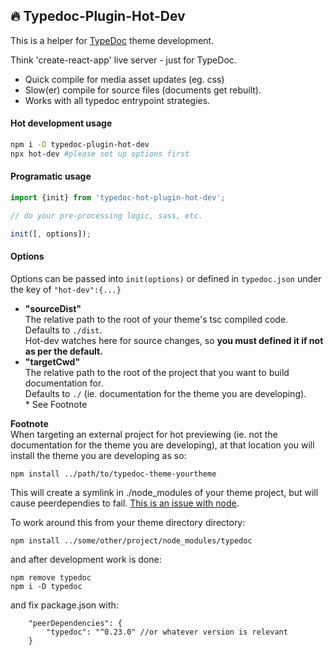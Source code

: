 ## :fire: Typedoc-Plugin-Hot-Dev
This is a helper for [TypeDoc](https://typedoc.org/) theme development.  

Think 'create-react-app' live server - just for TypeDoc.
- Quick compile for media asset updates (eg. css)
- Slow(er) compile for source files (documents get rebuilt).
- Works with all typedoc entrypoint strategies.

#### Hot development usage
```bash
npm i -D typedoc-plugin-hot-dev
npx hot-dev #please set up options first
```
#### Programatic usage
```ts
import {init} from 'typedoc-hot-plugin-hot-dev';

// do your pre-processing logic, sass, etc.

init([, options]);

```

#### Options
Options can be passed into `init(options)` or defined in `typedoc.json` under the key of `"hot-dev":{...}`

- **"sourceDist"**  
  The relative path to the root of your theme's tsc compiled code.  
  Defaults to `./dist`.  
  Hot-dev watches here for source changes, so **you must defined it if not as per the default.**
- **"targetCwd"**  
  The relative path to the root of the project that you want to build documentation for.  
  Defaults to `./` (ie. documentation for the theme you are developing).  
  \* See Footnote

**Footnote**  
When targeting an external project for hot previewing (ie. not the documentation for the theme you are developing), at that location you will install the theme you are developing as so:
```
npm install ../path/to/typedoc-theme-yourtheme
```

This will create a symlink in ./node_modules of your theme project, but will cause peerdependies to fail. [This is an issue with node](https://github.com/npm/npm/issues/5875).

To work around this from your theme directory directory:
```
npm install ../some/other/project/node_modules/typedoc
```

and after development work is done:
```
npm remove typedoc
npm i -D typedoc
```
and fix package.json with:
```jsonc
	"peerDependencies": {
		"typedoc": "^0.23.0" //or whatever version is relevant
	}
```